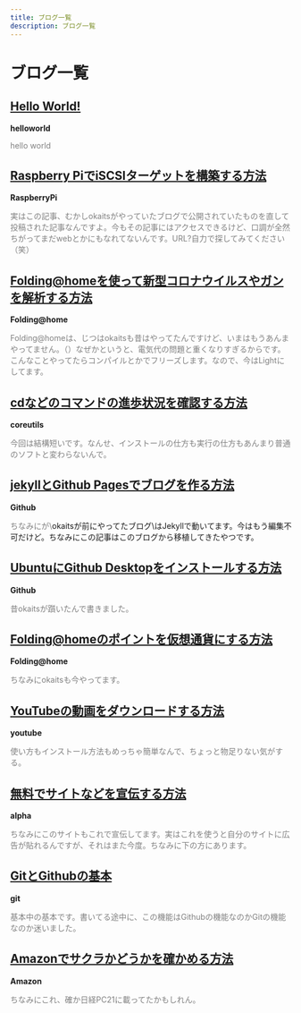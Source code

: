 ```yaml
---
title: ブログ一覧 
description: ブログ一覧
---
```

<h1>ブログ一覧</h1>
<a href="https://linuxcodevserver.github.io/blog/2021/06/28/2021062801"><h2>Hello World!</h2></a>
<span><b>helloworld</b></span>
<p style="width: 70%, height: 70%; color: gray;">hello world</p>
<a href="https://linuxcodevserver.github.io/blog/2021/06/29/2021062901"><h2>Raspberry PiでiSCSIターゲットを構築する方法</h2></a>
<span><b>RaspberryPi</b></span>
<p style="width: 70%, height: 70%; color: gray;">実はこの記事、むかしokaitsがやっていたブログで公開されていたものを直して投稿された記事なんですよ。今もその記事にはアクセスできるけど、口調が全然ちがってまだwebとかにもなれてないんです。URL?自力で探してみてください（笑）</p>
<a href="https://linuxcodevserver.github.io/blog/2021/07/01/2021070101"><h2>Folding@homeを使って新型コロナウイルスやガンを解析する方法</h2></a>
<span><b>Folding@home</b></span>
<p style="width: 70%, height: 70%; color: gray;">Folding@homeは、じつはokaitsも昔はやってたんですけど、いまはもうあんまやってません。（）なぜかというと、電気代の問題と重くなりすぎるからです。こんなことやってたらコンパイルとかでフリーズします。なので、今はLightにしてます。</p>
<a href="https://linuxcodevserver.github.io/blog/2021/07/20/2021072001"><h2>cdなどのコマンドの進歩状況を確認する方法</h2></a>
<span><b>coreutils</b></span>
<p style="width: 70%, height: 70%; color: gray;">今回は結構短いです。なんせ、インストールの仕方も実行の仕方もあんまり普通のソフトと変わらないんで。</p>
<a href="https://linuxcodevserver.github.io/blog/2021/07/20/2021072002"><h2>jekyllとGithub Pagesでブログを作る方法</h2></a>
<span><b>Github</b></span>
<p style="width: 70%, height: 70%; color: gray;">ちなみにが\<a href\=\"https://linuxcodevserver.github.io/linuxcodevblog\"\>okaitsが前にやってたブログ\</a\>はJekyllで動いてます。今はもう編集不可だけど。ちなみにこの記事はこのブログから移植してきたやつです。</p>
<a href="https://linuxcodevserver.github.io/blog/2021/07/20/2021072004"><h2>UbuntuにGithub Desktopをインストールする方法</h2></a>
<span><b>Github</b></span>
<p style="width: 70%, height: 70%; color: gray;">昔okaitsが躓いたんで書きました。</p>
<a href="https://linuxcodevserver.github.io/blog/2021/07/21/2021072101"><h2>Folding@homeのポイントを仮想通貨にする方法</h2></a>
<span><b>Folding@home</b></span>
<p style="width: 70%, height: 70%; color: gray;">ちなみにokaitsも今やってます。</p>
<a href="https://linuxcodevserver.github.io/blog/2021/07/21/2021072102"><h2>YouTubeの動画をダウンロードする方法</h2></a>
<span><b>youtube</b></span>
<p style="width: 70%, height: 70%; color: gray;">使い方もインストール方法もめっちゃ簡単なんで、ちょっと物足りない気がする。</p>
<a href="https://linuxcodevserver.github.io/blog/2021/07/21/2021072103"><h2>無料でサイトなどを宣伝する方法</h2></a>
<span><b>alpha</b></span>
<p style="width: 70%, height: 70%; color: gray;">ちなみにこのサイトもこれで宣伝してます。実はこれを使うと自分のサイトに広告が貼れるんですが、それはまた今度。ちなみに下の方にあります。</p>
<a href="https://linuxcodevserver.github.io/blog/2021/07/25/2021072501"><h2>GitとGithubの基本</h2></a>
<span><b>git</b></span>
<p style="width: 70%, height: 70%; color: gray;">基本中の基本です。書いてる途中に、この機能はGithubの機能なのかGitの機能なのか迷いました。</p>
<a href="https://linuxcodevserver.github.io/blog/2021/07/26/2021072601"><h2>Amazonでサクラかどうかを確かめる方法</h2></a>
<span><b>Amazon</b></span>
<p style="width: 70%, height: 70%; color: gray;">ちなみにこれ、確か日経PC21に載ってたかもしれん。</p>
